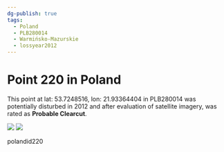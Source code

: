 ```yaml
---
dg-publish: true
tags:
  - Poland
  - PLB280014
  - Warmińsko-Mazurskie
  - lossyear2012
---
```


# Point 220 in Poland

This point at lat: 53.7248516, lon: 21.93364404 in PLB280014 was potentially disturbed in 2012 and after evaluation of satellite imagery, was rated as **Probable Clearcut**.

<div class='juxtapose' data-showcredits='false'>
<img src='https://baserow-backend-production20240528124524339000000001.s3.amazonaws.com/user_files/T70ZTnffWJaLJfLUtn6CmoRZEKSQlq01_f24be931e18c403552fb96e003010918f7f0a765779fbaf3adf2383f451651eb.png' data-label='June 2011' />
<img src='https://baserow-backend-production20240528124524339000000001.s3.amazonaws.com/user_files/NpikJmHjWKUxMfc5rl9qWjLn7Z5p3fXM_8fe7ccc0b520a1af52850b99e1837653cbcf0ccadbfb50ce70081785227f0f9d.png' data-label='April 2019' />
</div>

polandid220
